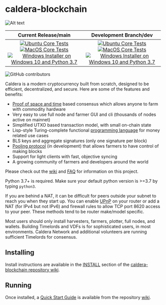 # caldera-blockchain

![Alt text](https://www.caldera.network/img/caldera_logo.svg)

| Current Release/main | Development Branch/dev |
|         :---:          |          :---:         |
| [![Ubuntu Core Tests](https://github.com/Caldera-Network/caldera-blockchain/actions/workflows/build-test-ubuntu-core.yml/badge.svg)](https://github.com/Caldera-Network/caldera-blockchain/actions/workflows/build-test-ubuntu-core.yml) [![MacOS Core Tests](https://github.com/Caldera-Network/caldera-blockchain/actions/workflows/build-test-macos-core.yml/badge.svg)](https://github.com/Caldera-Network/caldera-blockchain/actions/workflows/build-test-macos-core.yml) [![Windows Installer on Windows 10 and Python 3.7](https://github.com/Caldera-Network/caldera-blockchain/actions/workflows/build-windows-installer.yml/badge.svg)](https://github.com/Caldera-Network/caldera-blockchain/actions/workflows/build-windows-installer.yml)  |  [![Ubuntu Core Tests](https://github.com/Caldera-Network/caldera-blockchain/actions/workflows/build-test-ubuntu-core.yml/badge.svg?branch=dev)](https://github.com/Caldera-Network/caldera-blockchain/actions/workflows/build-test-ubuntu-core.yml) [![MacOS Core Tests](https://github.com/Caldera-Network/caldera-blockchain/actions/workflows/build-test-macos-core.yml/badge.svg?branch=dev)](https://github.com/Caldera-Network/caldera-blockchain/actions/workflows/build-test-macos-core.yml) [![Windows Installer on Windows 10 and Python 3.7](https://github.com/Caldera-Network/caldera-blockchain/actions/workflows/build-windows-installer.yml/badge.svg?branch=dev)](https://github.com/Caldera-Network/caldera-blockchain/actions/workflows/build-windows-installer.yml) |

![GitHub contributors](https://img.shields.io/github/contributors/Caldera-Network/caldera-blockchain?logo=GitHub)

Caldera is a modern cryptocurrency built from scratch, designed to be efficient, decentralized, and secure. Here are some of the features and benefits:
* [Proof of space and time](https://docs.google.com/document/d/1tmRIb7lgi4QfKkNaxuKOBHRmwbVlGL4f7EsBDr_5xZE/edit) based consensus which allows anyone to farm with commodity hardware
* Very easy to use full node and farmer GUI and cli (thousands of nodes active on mainnet)
* Simplified UTXO based transaction model, with small on-chain state
* Lisp-style Turing-complete functional [programming language](https://chialisp.com/) for money related use cases
* BLS keys and aggregate signatures (only one signature per block)
* [Pooling protocol](https://www.caldera.network/2020/11/10/pools-in-caldera.html) (in development) that allows farmers to have control of making blocks
* Support for light clients with fast, objective syncing
* A growing community of farmers and developers around the world

Please check out the [wiki](https://github.com/Caldera-Network/caldera-blockchain/wiki)
and [FAQ](https://github.com/Caldera-Network/caldera-blockchain/wiki/FAQ) for
information on this project.

Python 3.7+ is required. Make sure your default python version is >=3.7
by typing `python3`.

If you are behind a NAT, it can be difficult for peers outside your subnet to
reach you when they start up. You can enable
[UPnP](https://www.homenethowto.com/ports-and-nat/upnp-automatic-port-forward/)
on your router or add a NAT (for IPv4 but not IPv6) and firewall rules to allow
TCP port 8620 access to your peer.
These methods tend to be router make/model specific.

Most users should only install harvesters, farmers, plotter, full nodes, and wallets.
Building Timelords and VDFs is for sophisticated users, in most environments.
Caldera Network and additional volunteers are running sufficient Timelords
for consensus.

## Installing

Install instructions are available in the
[INSTALL](https://github.com/Caldera-Network/caldera-blockchain/wiki/INSTALL)
section of the
[caldera-blockchain repository wiki](https://github.com/Caldera-Network/caldera-blockchain/wiki).

## Running

Once installed, a
[Quick Start Guide](https://github.com/Caldera-Network/caldera-blockchain/wiki/Quick-Start-Guide)
is available from the repository
[wiki](https://github.com/Caldera-Network/caldera-blockchain/wiki).

